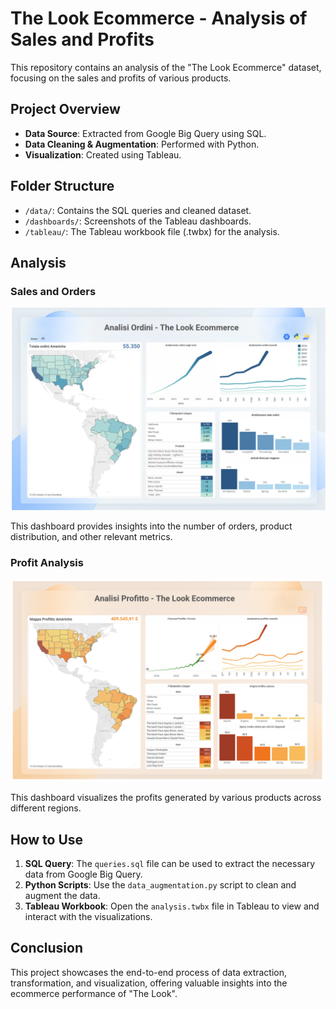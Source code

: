 # The Look Ecommerce - Analysis of Sales and Profits

This repository contains an analysis of the "The Look Ecommerce" dataset, focusing on the sales and profits of various products.

## Project Overview

- **Data Source**: Extracted from Google Big Query using SQL.
- **Data Cleaning & Augmentation**: Performed with Python.
- **Visualization**: Created using Tableau.

## Folder Structure

- `/data/`: Contains the SQL queries and cleaned dataset.
- `/dashboards/`: Screenshots of the Tableau dashboards.
- `/tableau/`: The Tableau workbook file (.twbx) for the analysis.

## Analysis

### Sales and Orders

![Orders Analysis](./dashboards/orders_analysis.png)

This dashboard provides insights into the number of orders, product distribution, and other relevant metrics.

### Profit Analysis

![Profit Analysis](./dashboards/profit_analysis.png)

This dashboard visualizes the profits generated by various products across different regions.

## How to Use

1. **SQL Query**: The `queries.sql` file can be used to extract the necessary data from Google Big Query.
2. **Python Scripts**: Use the `data_augmentation.py` script to clean and augment the data.
3. **Tableau Workbook**: Open the `analysis.twbx` file in Tableau to view and interact with the visualizations.

## Conclusion

This project showcases the end-to-end process of data extraction, transformation, and visualization, offering valuable insights into the ecommerce performance of "The Look".

